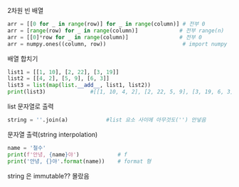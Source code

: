 2차원 빈 배열

```python
arr = [[0 for _ in range(row)] for _ in range(column)] # 전부 0
arr = [range(row) for _ in range(column)]             # 전부 range(n)
arr = [[0]*row for _ in range(column)]                # 전부 0
arr = numpy.ones((column, row))                        # import numpy
```

배열 합치기

```python
list1 = [[1, 10], [2, 22], [3, 19]]
list2 = [[4, 2], [5, 9], [6, 3]]
list3 = list(map(list.__add__, list1, list2))
print(list3)              #[[1, 10, 4, 2], [2, 22, 5, 9], [3, 19, 6, 3]]    
```

list 문자열로 출력

```python
string = ''.join(a)            #list 요소 사이에 아무것도('') 안넣음
```

문자열 출력(string interpolation)

```python
name = '철수'
print(f'안녕, {name}야')            # f
print('안녕, {}야'.format(name))    # format 형
```

string 은 immutable?? 몰랐음
